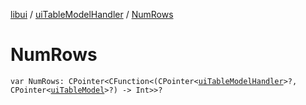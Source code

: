 [libui](../README.md) / [uiTableModelHandler](README.md) / [NumRows](-num-rows.md)

# NumRows

`var NumRows: CPointer<CFunction<(CPointer<`[`uiTableModelHandler`](README.md)`>?, CPointer<`[`uiTableModel`](../ui-table-model.md)`>?) -> Int>>?`
